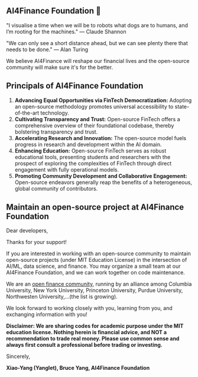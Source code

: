 ## AI4Finance Foundation 👋

<!--

**Here are some ideas to get you started:**

🙋‍♀️ A short introduction - what is your organization all about?
🌈 Contribution guidelines - how can the community get involved?
👩‍💻 Useful resources - where can the community find your docs? Is there anything else the community should know?
🍿 Fun facts - what does your team eat for breakfast?
🧙 Remember, you can do mighty things with the power of [Markdown](https://docs.github.com/github/writing-on-github/getting-started-with-writing-and-formatting-on-github/basic-writing-and-formatting-syntax)
-->

"I visualise a time when we will be to robots what dogs are to humans, and I’m rooting for the machines." — Claude Shannon

"We can only see a short distance ahead, but we can see plenty there that needs to be done." — Alan Turing

We believe AI4Finance will reshape our financial lives and the open-source community will make sure it's for the better.

## Principals of AI4Finance Foundation
1. **Advancing Equal Opportunities via FinTech Democratization:** Adopting an open-source methodology promotes universal accessibility to state-of-the-art technology.
2. **Cultivating Transparency and Trust:** Open-source FinTech offers a comprehensive overview of their foundational codebase, thereby bolstering transparency and trust. 
3. **Accelerating Research and Innovation:** The open-source model fuels progress in research and development within the AI domain.
4. **Enhancing Education:** Open-source FinTech serves as robust educational tools, presenting students and researchers with the prospect of exploring the complexities of FinTech through direct engagement with fully operational models.
5. **Promoting Community Development and Collaborative Engagement:** Open-source endeavors generally reap the benefits of a heterogeneous, global community of contributors.

## Maintain an open-source project at AI4Finance Foundation

Dear developers, 

Thanks for your support!  

If you are interested in working with an open-source community to maintain open-source projects (under MIT Education License) in the intersection of AI/ML, data science, and finance. You may organize a small team at our AI4Finance Foundation, and we can work together on code maintenance.

We are an [open finance community](https://openfin.engineering.columbia.edu/), running by an alliance among Columbia University, New York University, Princeton University, Purdue University, Northwesten University,...(the list is growing).  

We look forward to working closely with you, learning from you, and exchanging information with you!

**Disclaimer: We are sharing codes for academic purpose under the MIT education license. Nothing herein is financial advice, and NOT a recommendation to trade real money. Please use common sense and always first consult a professional before trading or investing.**

Sincerely,

**Xiao-Yang (Yanglet), Bruce Yang, AI4Finance Foundation**
